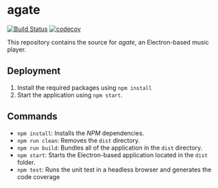 # agate

[![Build Status](https://travis-ci.org/Dilatorily/agate.svg?branch=master)](https://travis-ci.org/Dilatorily/agate) [![codecov](https://codecov.io/gh/Dilatorily/agate/branch/master/graph/badge.svg)](https://codecov.io/gh/Dilatorily/agate)

This repository contains the source for *agate*, an Electron-based music player.

## Deployment

1. Install the required packages using `npm install`
2. Start the application using `npm start`.

## Commands

* `npm install`: Installs the *NPM* dependencies.
* `npm run clean`: Removes the `dist` directory.
* `npm run build`: Bundles all of the application in the `dist` directory.
* `npm start`: Starts the Electron-based application located in the `dist` folder.
* `npm test`: Runs the unit test in a headless browser and generates the code coverage
